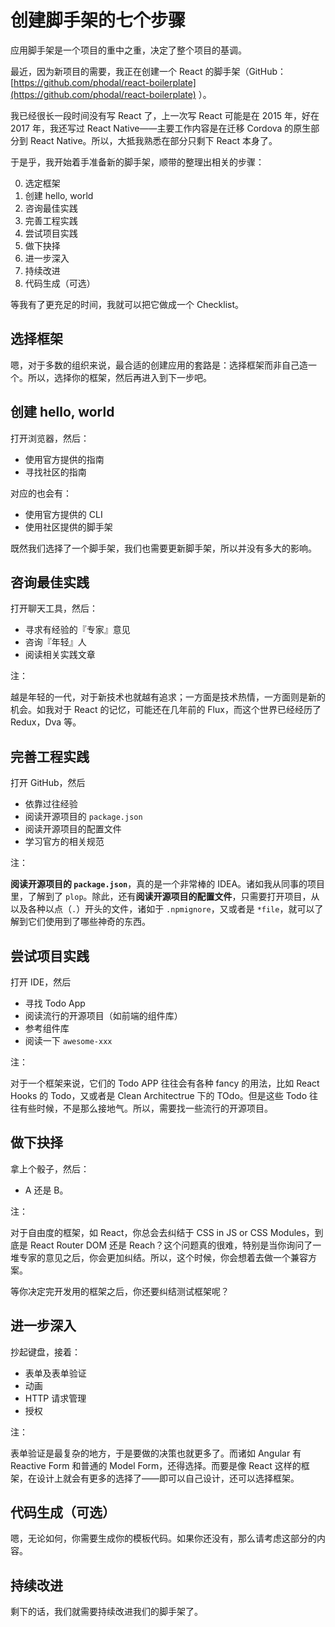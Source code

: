 # 创建脚手架的七个步骤

应用脚手架是一个项目的重中之重，决定了整个项目的基调。

最近，因为新项目的需要，我正在创建一个 React 的脚手架（GitHub：[https://github.com/phodal/react-boilerplate](https://github.com/phodal/react-boilerplate) ）。

我已经很长一段时间没有写 React 了，上一次写 React 可能是在 2015 年，好在 2017 年，我还写过 React Native——主要工作内容是在迁移 Cordova 的原生部分到 React Native。所以，大抵我熟悉在部分只剩下 React 本身了。

于是乎，我开始着手准备新的脚手架，顺带的整理出相关的步骤：

 0. 选定框架
 1. 创建 hello, world
 2. 咨询最佳实践
 3. 完善工程实践
 4. 尝试项目实践
 5. 做下抉择
 6. 进一步深入
 7. 持续改进
 8. 代码生成（可选）

等我有了更充足的时间，我就可以把它做成一个 Checklist。

## 选择框架

嗯，对于多数的组织来说，最合适的创建应用的套路是：选择框架而非自己造一个。所以，选择你的框架，然后再进入到下一步吧。

## 创建 hello, world

打开浏览器，然后：

 - 使用官方提供的指南
 - 寻找社区的指南

对应的也会有：

 - 使用官方提供的 CLI
 - 使用社区提供的脚手架

既然我们选择了一个脚手架，我们也需要更新脚手架，所以并没有多大的影响。

## 咨询最佳实践

打开聊天工具，然后：

 - 寻求有经验的『专家』意见
 - 咨询『年轻』人
 - 阅读相关实践文章

注：

越是年轻的一代，对于新技术也就越有追求；一方面是技术热情，一方面则是新的机会。如我对于 React 的记忆，可能还在几年前的 Flux，而这个世界已经经历了 Redux，Dva 等。

## 完善工程实践

打开 GitHub，然后

 - 依靠过往经验
 - 阅读开源项目的 ``package.json``
 - 阅读开源项目的配置文件
 - 学习官方的相关规范

注：

**阅读开源项目的 ``package.json``**，真的是一个非常棒的 IDEA。诸如我从同事的项目里，了解到了 ``plop``。除此，还有**阅读开源项目的配置文件**，只需要打开项目，从以及各种以点（``.``）开头的文件，诸如于 ``.npmignore``，又或者是 ``*file``，就可以了解到它们使用到了哪些神奇的东西。

## 尝试项目实践

打开 IDE，然后

 - 寻找 Todo App
 - 阅读流行的开源项目（如前端的组件库）
 - 参考组件库
 - 阅读一下 ``awesome-xxx``

注：

对于一个框架来说，它们的 Todo APP 往往会有各种 fancy 的用法，比如 React Hooks 的 Todo，又或者是 Clean Architectrue 下的 TOdo。但是这些 Todo 往往有些时候，不是那么接地气。所以，需要找一些流行的开源项目。

## 做下抉择

拿上个骰子，然后：

 - A 还是 B。

注：

对于自由度的框架，如 React，你总会去纠结于 CSS in JS or CSS Modules，到底是 React Router DOM 还是 Reach？这个问题真的很难，特别是当你询问了一堆专家的意见之后，你会更加纠结。所以，这个时候，你会想着去做一个兼容方案。
 
等你决定完开发用的框架之后，你还要纠结测试框架呢？

## 进一步深入

抄起键盘，接着：

 - 表单及表单验证
 - 动画
 - HTTP 请求管理
 - 授权

注：

表单验证是最复杂的地方，于是要做的决策也就更多了。而诸如 Angular 有 Reactive Form 和普通的 Model Form，还得选择。而要是像 React 这样的框架，在设计上就会有更多的选择了——即可以自己设计，还可以选择框架。

## 代码生成（可选）

嗯，无论如何，你需要生成你的模板代码。如果你还没有，那么请考虑这部分的内容。

## 持续改进

剩下的话，我们就需要持续改进我们的脚手架了。


